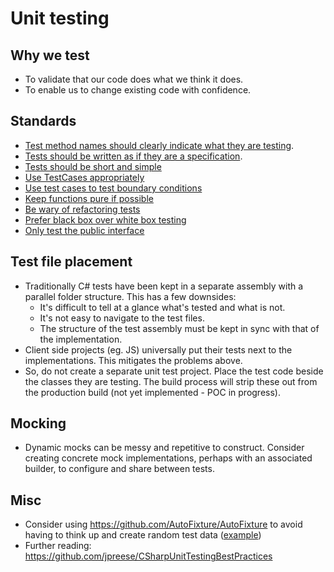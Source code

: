 
# Unit testing

## Why we test

- To validate that our code does what we think it does.
- To enable us to change existing code with confidence.

## Standards
- [Test method names should clearly indicate what they are testing](test-method-names-should-clearly-indicate-what-they-are-testing.md).
- [Tests should be written as if they are a specification](tests-should-be-written-as-if-they-are-a-specification.md).
- [Tests should be short and simple](tests-should-be-short-and-simple.md)
- [Use TestCases appropriately](use-test-cases-appropriately.md)
- [Use test cases to test boundary conditions](use-test-cases-to-test-boundary-conditions.md)
- [Keep functions pure if possible](keep-functions-pure-if-possible.md)
- [Be wary of refactoring tests](be-wary-of-refactoring-tests.md)
- [Prefer black box over white box testing](prefer-black-box-over-white-box-testing.md)
- [Only test the public interface](only-test-the-public-interface.md)

## Test file placement

- Traditionally C# tests have been kept in a separate assembly with a parallel folder structure. This has a few downsides:
  - It's difficult to tell at a glance what's tested and what is not.
  - It's not easy to navigate to the test files.
  - The structure of the test assembly must be kept in sync with that of the implementation.
- Client side projects (eg. JS) universally put their tests next to the implementations. This mitigates the problems above.
- So, do not create a separate unit test project. Place the test code beside the classes they are testing. The build process will strip these out from the production build (not yet implemented - POC in progress).

## Mocking

- Dynamic mocks can be messy and repetitive to construct. Consider creating concrete mock implementations, perhaps with an associated builder, to configure and share between tests.

## Misc

- Consider using https://github.com/AutoFixture/AutoFixture to avoid having to think up and create random test data ([example](https://github.agodadev.io/agoda-front-end/agoda-com-dictator/blob/master/Src/Agoda.Website/Agoda.Website.UnitTest/NewSite/Mapper/NHA/SingleRoom/SingleRoomFeatureViewModelMapperTest.cs#L13))
- Further reading: https://github.com/jpreese/CSharpUnitTestingBestPractices
